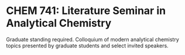 # CHEM 741: Literature Seminar in Analytical Chemistry

Graduate standing required. Colloquium of modern analytical chemistry topics presented by graduate students and select invited speakers.
